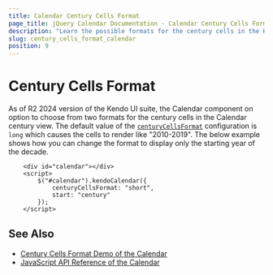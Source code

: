 ```yaml
---
title: Calendar Century Cells Format
page_title: jQuery Calendar Documentation - Calendar Century Cells Format
description: "Learn the possible formats for the century cells in the Kendo for jQuery Calendar."
slug: century_cells_format_calendar
position: 9
---
```


# Century Cells Format

As of R2 2024 version of the Kendo UI suite, the Calendar component on option to choose from two formats for the century cells in the Calendar century view. The default value of the [`centuryCellsFormat`](/api/javascript/ui/calendar/configuration/centurycellsformat) configuration is `long` which causes the cells to render like "2010-2019". The below example shows how you can change the format to display only the starting year of the decade.

```dojo
    <div id="calendar"></div>
    <script>
        $("#calendar").kendoCalendar({
            centuryCellsFormat: "short",
            start: "century"
        });
    </script>
```
 

## See Also

* [Century Cells Format Demo of the Calendar](https://demos.telerik.com/kendo-ui/calendar/century-cells-format)
* [JavaScript API Reference of the Calendar](/api/javascript/ui/calendar)
